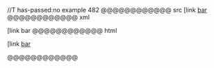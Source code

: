 //T has-passed:no
example 482
@@@@@@@@@@@@ src
[link [bar](/uri)
@@@@@@@@@@@@ xml
<?xml version="1.0" encoding="UTF-8"?>
<!DOCTYPE document SYSTEM "CommonMark.dtd">
<document xmlns="http://commonmark.org/xml/1.0">
  <paragraph>
    <text>[link </text>
    <link destination="/uri" title="">
      <text>bar</text>
    </link>
  </paragraph>
</document>
@@@@@@@@@@@@ html
<p>[link <a href="/uri">bar</a></p>
@@@@@@@@@@@@
